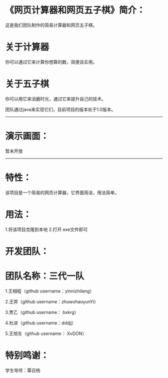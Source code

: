 # 《网页计算器和网页五子棋》简介：
这是我们团队制作的简易计算器和网页五子棋。
# 关于计算器
你可以通过它来计算你想算的数，简便且实用。
# 关于五子棋
你可以用它来消磨时光，通过它来提升自己的技术。


团队通过java来实现它们，目前项目的版本处于1.0版本。
***
# 演示画面：

暂未开放

***
# 特性：
 该项目是一个简易的网页计算器，它界面简洁，用法简单。
 
# 用法：
 1.将该项目克隆到本地
 2.打开.exe文件即可
 
# 开发团队：
# 团队名称：三代一队
 1.王相程（github username：yinnizhileng）
 
 2.王羿（github username：zhuwohaoyunYi）
 
 3.贾乙（github username： bxkrg）
 
 4.杜进（github username：dddjj）
 
 5.王旭东（github username： XvDON）

# 特别鸣谢：
学生导师：覃召杨


